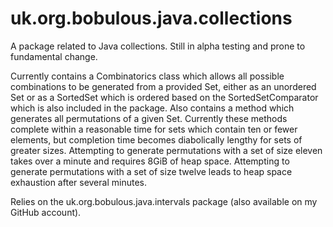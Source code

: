 # uk.org.bobulous.java.collections
A package related to Java collections. Still in alpha testing and prone to fundamental change.

Currently contains a Combinatorics class which allows all possible combinations to be generated from a provided Set, either as an unordered Set or as a SortedSet which is ordered based on the SortedSetComparator which is also included in the package. Also contains a method which generates all permutations of a given Set. Currently these methods complete within a reasonable time for sets which contain ten or fewer elements, but completion time becomes diabolically lengthy for sets of greater sizes. Attempting to generate permutations with a set of size eleven takes over a minute and requires 8GiB of heap space. Attempting to generate permutations with a set of size twelve leads to heap space exhaustion after several minutes.

Relies on the uk.org.bobulous.java.intervals package (also available on my GitHub account).
